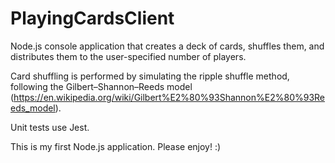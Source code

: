 # PlayingCardsClient
Node.js console application that creates a deck of cards, shuffles them, and distributes them to the user-specified number of players.

Card shuffling is performed by simulating the ripple shuffle method, following the Gilbert–Shannon–Reeds model (https://en.wikipedia.org/wiki/Gilbert%E2%80%93Shannon%E2%80%93Reeds_model).

Unit tests use Jest.

This is my first Node.js application. Please enjoy! :)
